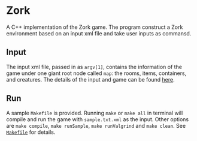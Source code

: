 # Zork

A C++ implementation of the Zork game. The program construct a Zork environment based on an input xml file and take user inputs as commansd.

Input
-----

The input xml file, passed in as `argv[1]`, contains the information of the game under one giant root node called `map`: the rooms, items, containers, and creatures. The details of the input and game can be found [here](https://engineering.purdue.edu/~smidkiff/ece30862/zork.html).

Run
---

A sample `Makefile` is provided. Running `make` or `make all` in terminal will compile and run the game with `sample.txt.xml` as the input. Other options are `make compile`, `make runSample`, `make runValgrind` and `make clean`. See [`Makefile`](https://github.com/xu932/Zork/blob/master/Makefile) for details.
